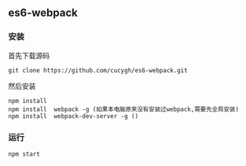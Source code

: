 ## es6-webpack

### 安装

首先下载源码

```shell
git clone https://github.com/cucygh/es6-webpack.git
```

然后安装

```shell
npm install
npm install  webpack -g (如果本电脑原来没有安装过webpack,需要先全局安装)
npm install  webpack-dev-server -g ()
```

### 运行

```shell
npm start
```

